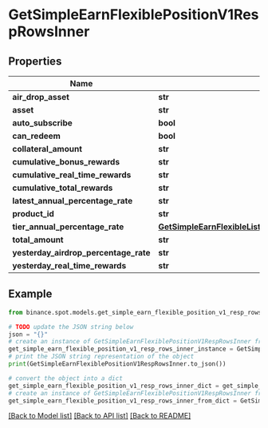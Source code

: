 # GetSimpleEarnFlexiblePositionV1RespRowsInner


## Properties

Name | Type | Description | Notes
------------ | ------------- | ------------- | -------------
**air_drop_asset** | **str** |  | [optional] 
**asset** | **str** |  | [optional] 
**auto_subscribe** | **bool** |  | [optional] 
**can_redeem** | **bool** |  | [optional] 
**collateral_amount** | **str** |  | [optional] 
**cumulative_bonus_rewards** | **str** |  | [optional] 
**cumulative_real_time_rewards** | **str** |  | [optional] 
**cumulative_total_rewards** | **str** |  | [optional] 
**latest_annual_percentage_rate** | **str** |  | [optional] 
**product_id** | **str** |  | [optional] 
**tier_annual_percentage_rate** | [**GetSimpleEarnFlexibleListV1RespRowsInnerTierAnnualPercentageRate**](GetSimpleEarnFlexibleListV1RespRowsInnerTierAnnualPercentageRate.md) |  | [optional] 
**total_amount** | **str** |  | [optional] 
**yesterday_airdrop_percentage_rate** | **str** |  | [optional] 
**yesterday_real_time_rewards** | **str** |  | [optional] 

## Example

```python
from binance.spot.models.get_simple_earn_flexible_position_v1_resp_rows_inner import GetSimpleEarnFlexiblePositionV1RespRowsInner

# TODO update the JSON string below
json = "{}"
# create an instance of GetSimpleEarnFlexiblePositionV1RespRowsInner from a JSON string
get_simple_earn_flexible_position_v1_resp_rows_inner_instance = GetSimpleEarnFlexiblePositionV1RespRowsInner.from_json(json)
# print the JSON string representation of the object
print(GetSimpleEarnFlexiblePositionV1RespRowsInner.to_json())

# convert the object into a dict
get_simple_earn_flexible_position_v1_resp_rows_inner_dict = get_simple_earn_flexible_position_v1_resp_rows_inner_instance.to_dict()
# create an instance of GetSimpleEarnFlexiblePositionV1RespRowsInner from a dict
get_simple_earn_flexible_position_v1_resp_rows_inner_from_dict = GetSimpleEarnFlexiblePositionV1RespRowsInner.from_dict(get_simple_earn_flexible_position_v1_resp_rows_inner_dict)
```
[[Back to Model list]](../README.md#documentation-for-models) [[Back to API list]](../README.md#documentation-for-api-endpoints) [[Back to README]](../README.md)


